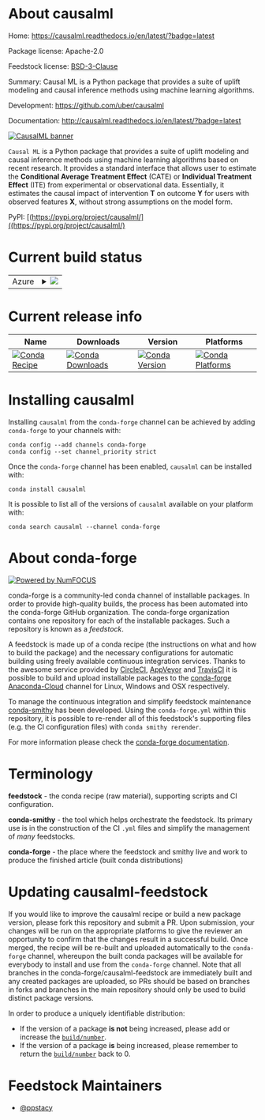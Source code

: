 About causalml
==============

Home: https://causalml.readthedocs.io/en/latest/?badge=latest

Package license: Apache-2.0

Feedstock license: [BSD-3-Clause](https://github.com/conda-forge/causalml-feedstock/blob/main/LICENSE.txt)

Summary: Causal ML is a Python package that provides a suite of uplift modeling and causal inference methods using machine learning algorithms.

Development: https://github.com/uber/causalml

Documentation: http://causalml.readthedocs.io/en/latest/?badge=latest

<a href="https://github.com/uber/causalml">
  <img src="https://raw.githubusercontent.com/uber/causalml/master/docs/_static/img/logo/causalml_logo.png" alt="CausalML banner" />
</a>

``Causal ML`` is a Python package that provides a suite of uplift modeling and causal inference methods using machine learning algorithms based on recent research.
It provides a standard interface that allows user to estimate the **Conditional Average Treatment Effect** (CATE) or **Individual Treatment Effect** (ITE) from experimental or observational data.
Essentially, it estimates the causal impact of intervention **T** on outcome **Y** for users with observed features **X**, without strong assumptions on the model form.

PyPI: [(https://pypi.org/project/causalml/]((https://pypi.org/project/causalml/)


Current build status
====================


<table>
    
  <tr>
    <td>Azure</td>
    <td>
      <details>
        <summary>
          <a href="https://dev.azure.com/conda-forge/feedstock-builds/_build/latest?definitionId=15670&branchName=main">
            <img src="https://dev.azure.com/conda-forge/feedstock-builds/_apis/build/status/causalml-feedstock?branchName=main">
          </a>
        </summary>
        <table>
          <thead><tr><th>Variant</th><th>Status</th></tr></thead>
          <tbody><tr>
              <td>linux_64_python3.7.____cpython</td>
              <td>
                <a href="https://dev.azure.com/conda-forge/feedstock-builds/_build/latest?definitionId=15670&branchName=main">
                  <img src="https://dev.azure.com/conda-forge/feedstock-builds/_apis/build/status/causalml-feedstock?branchName=main&jobName=linux&configuration=linux_64_python3.7.____cpython" alt="variant">
                </a>
              </td>
            </tr><tr>
              <td>linux_64_python3.8.____cpython</td>
              <td>
                <a href="https://dev.azure.com/conda-forge/feedstock-builds/_build/latest?definitionId=15670&branchName=main">
                  <img src="https://dev.azure.com/conda-forge/feedstock-builds/_apis/build/status/causalml-feedstock?branchName=main&jobName=linux&configuration=linux_64_python3.8.____cpython" alt="variant">
                </a>
              </td>
            </tr><tr>
              <td>linux_64_python3.9.____cpython</td>
              <td>
                <a href="https://dev.azure.com/conda-forge/feedstock-builds/_build/latest?definitionId=15670&branchName=main">
                  <img src="https://dev.azure.com/conda-forge/feedstock-builds/_apis/build/status/causalml-feedstock?branchName=main&jobName=linux&configuration=linux_64_python3.9.____cpython" alt="variant">
                </a>
              </td>
            </tr><tr>
              <td>osx_64_python3.7.____cpython</td>
              <td>
                <a href="https://dev.azure.com/conda-forge/feedstock-builds/_build/latest?definitionId=15670&branchName=main">
                  <img src="https://dev.azure.com/conda-forge/feedstock-builds/_apis/build/status/causalml-feedstock?branchName=main&jobName=osx&configuration=osx_64_python3.7.____cpython" alt="variant">
                </a>
              </td>
            </tr><tr>
              <td>osx_64_python3.8.____cpython</td>
              <td>
                <a href="https://dev.azure.com/conda-forge/feedstock-builds/_build/latest?definitionId=15670&branchName=main">
                  <img src="https://dev.azure.com/conda-forge/feedstock-builds/_apis/build/status/causalml-feedstock?branchName=main&jobName=osx&configuration=osx_64_python3.8.____cpython" alt="variant">
                </a>
              </td>
            </tr><tr>
              <td>osx_64_python3.9.____cpython</td>
              <td>
                <a href="https://dev.azure.com/conda-forge/feedstock-builds/_build/latest?definitionId=15670&branchName=main">
                  <img src="https://dev.azure.com/conda-forge/feedstock-builds/_apis/build/status/causalml-feedstock?branchName=main&jobName=osx&configuration=osx_64_python3.9.____cpython" alt="variant">
                </a>
              </td>
            </tr>
          </tbody>
        </table>
      </details>
    </td>
  </tr>
</table>

Current release info
====================

| Name | Downloads | Version | Platforms |
| --- | --- | --- | --- |
| [![Conda Recipe](https://img.shields.io/badge/recipe-causalml-green.svg)](https://anaconda.org/conda-forge/causalml) | [![Conda Downloads](https://img.shields.io/conda/dn/conda-forge/causalml.svg)](https://anaconda.org/conda-forge/causalml) | [![Conda Version](https://img.shields.io/conda/vn/conda-forge/causalml.svg)](https://anaconda.org/conda-forge/causalml) | [![Conda Platforms](https://img.shields.io/conda/pn/conda-forge/causalml.svg)](https://anaconda.org/conda-forge/causalml) |

Installing causalml
===================

Installing `causalml` from the `conda-forge` channel can be achieved by adding `conda-forge` to your channels with:

```
conda config --add channels conda-forge
conda config --set channel_priority strict
```

Once the `conda-forge` channel has been enabled, `causalml` can be installed with:

```
conda install causalml
```

It is possible to list all of the versions of `causalml` available on your platform with:

```
conda search causalml --channel conda-forge
```


About conda-forge
=================

[![Powered by
NumFOCUS](https://img.shields.io/badge/powered%20by-NumFOCUS-orange.svg?style=flat&colorA=E1523D&colorB=007D8A)](https://numfocus.org)

conda-forge is a community-led conda channel of installable packages.
In order to provide high-quality builds, the process has been automated into the
conda-forge GitHub organization. The conda-forge organization contains one repository
for each of the installable packages. Such a repository is known as a *feedstock*.

A feedstock is made up of a conda recipe (the instructions on what and how to build
the package) and the necessary configurations for automatic building using freely
available continuous integration services. Thanks to the awesome service provided by
[CircleCI](https://circleci.com/), [AppVeyor](https://www.appveyor.com/)
and [TravisCI](https://travis-ci.com/) it is possible to build and upload installable
packages to the [conda-forge](https://anaconda.org/conda-forge)
[Anaconda-Cloud](https://anaconda.org/) channel for Linux, Windows and OSX respectively.

To manage the continuous integration and simplify feedstock maintenance
[conda-smithy](https://github.com/conda-forge/conda-smithy) has been developed.
Using the ``conda-forge.yml`` within this repository, it is possible to re-render all of
this feedstock's supporting files (e.g. the CI configuration files) with ``conda smithy rerender``.

For more information please check the [conda-forge documentation](https://conda-forge.org/docs/).

Terminology
===========

**feedstock** - the conda recipe (raw material), supporting scripts and CI configuration.

**conda-smithy** - the tool which helps orchestrate the feedstock.
                   Its primary use is in the construction of the CI ``.yml`` files
                   and simplify the management of *many* feedstocks.

**conda-forge** - the place where the feedstock and smithy live and work to
                  produce the finished article (built conda distributions)


Updating causalml-feedstock
===========================

If you would like to improve the causalml recipe or build a new
package version, please fork this repository and submit a PR. Upon submission,
your changes will be run on the appropriate platforms to give the reviewer an
opportunity to confirm that the changes result in a successful build. Once
merged, the recipe will be re-built and uploaded automatically to the
`conda-forge` channel, whereupon the built conda packages will be available for
everybody to install and use from the `conda-forge` channel.
Note that all branches in the conda-forge/causalml-feedstock are
immediately built and any created packages are uploaded, so PRs should be based
on branches in forks and branches in the main repository should only be used to
build distinct package versions.

In order to produce a uniquely identifiable distribution:
 * If the version of a package **is not** being increased, please add or increase
   the [``build/number``](https://docs.conda.io/projects/conda-build/en/latest/resources/define-metadata.html#build-number-and-string).
 * If the version of a package **is** being increased, please remember to return
   the [``build/number``](https://docs.conda.io/projects/conda-build/en/latest/resources/define-metadata.html#build-number-and-string)
   back to 0.

Feedstock Maintainers
=====================

* [@ppstacy](https://github.com/ppstacy/)

